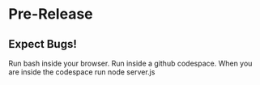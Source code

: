 # Pre-Release
## Expect Bugs!
Run bash inside your browser.
Run inside a github codespace.
When you are inside the codespace run
node server.js
